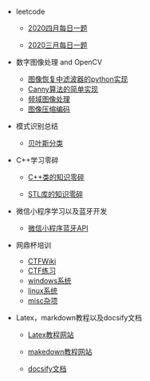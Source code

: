 - leetcode
  
  - [2020四月每日一题](/leetcode/2020April/April.md)
    
  - [2020三月每日一题](/leetcode/2020March/March.md)
  
- 数字图像处理 and OpenCV

  - [图像恢复中滤波器的python实现](/DIP_OpenCV/滤波器实现.md)
  - [Canny算法的简单实现](/DIP_OpenCV/Canny.md)
  - [频域图像处理](/DIP_OpenCV/频域图像处理.md)
  - [图像压缩编码](DIP_OpenCV/图像压缩编码.md)

- 模式识别总结
  - [贝叶斯分类](/pattern_recognition/bayes.md)

- C++学习零碎

  - [C++类的知识零碎](/Cpp/class_define.md)

  - [STL库的知识零碎](/Cpp/STL_define.md)

- 微信小程序学习以及蓝牙开发
  - [微信小程序蓝牙API](/wechat/bluetoothAPI.md)
  
- 网鼎杯培训
  - [CTFWiki](https://ctf-wiki.github.io/ctf-wiki/)
  - [CTF练习](https://ctf.bugku.com)
  - [windows系统](/wangding/windows.md)
  - [linux系统](/wangding/linux.md)
  - [misc杂项](/wangding/misc.md)
  
- Latex，markdown教程以及docsify文档

  - [Latex教程网站](https://www.zybuluo.com/codeep/note/163962)
  
  - [makedown教程网站](https://www.zybuluo.com/mdeditor?url=https://www.zybuluo.com/static/editor/md-help.markdown)

  - [docsify文档](https://docsify.js.org/#/zh-cn/)
  